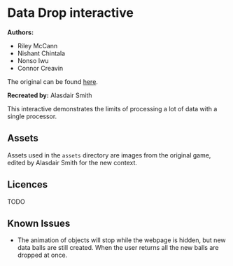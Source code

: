 # Data Drop interactive

**Authors:**

- Riley McCann
- Nishant Chintala
- Nonso Iwu
- Connor Creavin

The original can be found [here](https://github.com/rmccann01/DataVelocityInteractive).

**Recreated by:** Alasdair Smith

This interactive demonstrates the limits of processing a lot of data with a single processor.

## Assets

Assets used in the `assets` directory are images from the original game, edited by Alasdair Smith for the new context.

## Licences

TODO

## Known Issues

- The animation of objects will stop while the webpage is hidden, but new data balls are still created.
  When the user returns all the new balls are dropped at once.
